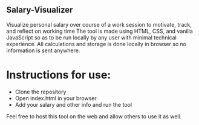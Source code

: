 ## Salary-Visualizer
Visualize personal salary over course of a work session to motivate, track, and reflect on working time
The tool is made using HTML, CSS, and vanilla JavaScript so as to be run locally by any user with minimal technical experience.
All calculations and storage is done locally in browser so no information is sent anywhere.

# Instructions for use:
* Clone the repository
* Open index.html in your browser
* Add your salary and other info and run the tool

Feel free to host this tool on the web and allow others to use it as well.
